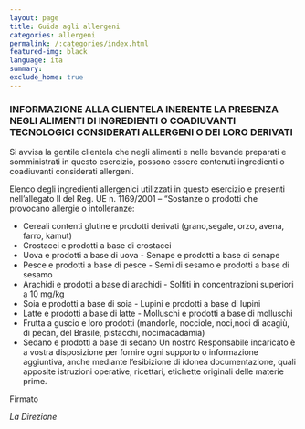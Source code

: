 ```yaml
---
layout: page
title: Guida agli allergeni
categories: allergeni
permalink: /:categories/index.html
featured-img: black
language: ita
summary: 
exclude_home: true
---
```


### INFORMAZIONE ALLA CLIENTELA INERENTE LA PRESENZA NEGLI ALIMENTI DI INGREDIENTI O COADIUVANTI TECNOLOGICI CONSIDERATI ALLERGENI O DEI LORO DERIVATI


Si avvisa la gentile clientela che negli alimenti e nelle bevande preparati e somministrati in questo esercizio, possono essere contenuti ingredienti o coadiuvanti considerati allergeni.


Elenco degli ingredienti allergenici utilizzati in questo esercizio e presenti nell’allegato II del Reg. UE n. 1169/2001 – “Sostanze o prodotti che provocano allergie o intolleranze:

- Cereali contenti glutine e prodotti derivati (grano,segale, orzo, avena, farro, kamut)
- Crostacei e prodotti a base di crostacei
- Uova e prodotti a base di uova - Senape e prodotti a base di senape
- Pesce e prodotti a base di pesce - Semi di sesamo e prodotti a base di sesamo
- Arachidi e prodotti a base di arachidi - Solfiti in concentrazioni superiori a 10 mg/kg
- Soia e prodotti a base di soia - Lupini e prodotti a base di lupini
- Latte e prodotti a base di latte - Molluschi e prodotti a base di molluschi
- Frutta a guscio e loro prodotti (mandorle, nocciole, noci,noci di acagiù, di pecan, del Brasile, pistacchi, nocimacadamia)
- Sedano e prodotti a base di sedano
Un nostro Responsabile incaricato è a vostra disposizione per fornire ogni supporto o informazione aggiuntiva, anche mediante l’esibizione di idonea documentazione, quali apposite istruzioni operative, ricettari, etichette originali delle materie prime.

Firmato 

*La Direzione*












